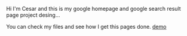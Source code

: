 Hi I'm Cesar and this is my google homepage and google search result page project desing...

You can check my files and see how I get this pages done. [demo](git@github.com:Cesar-rdgz/google-homepage.git)

